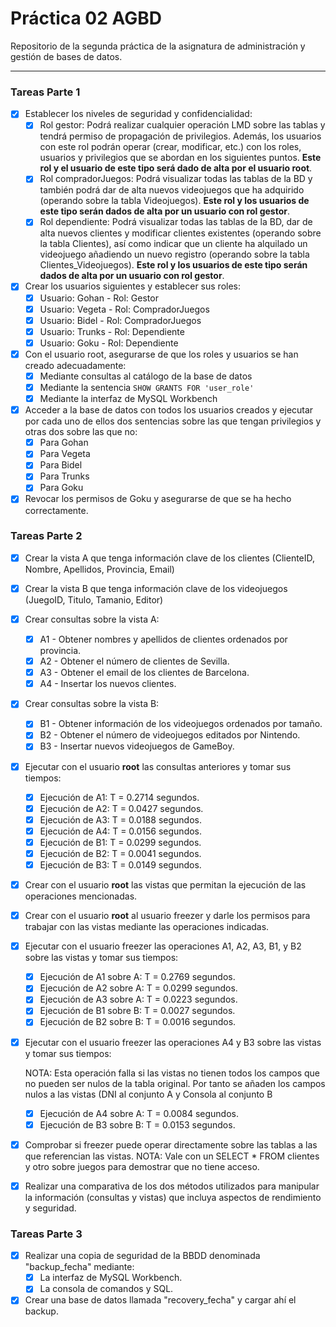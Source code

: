 # Práctica 02 AGBD

Repositorio de la segunda práctica de la asignatura de administración y gestión de bases de datos.

---

### Tareas Parte 1

- [X] Establecer los niveles de seguridad y confidencialidad:
    - [X] Rol gestor:
        Podrá realizar cualquier operación LMD sobre las tablas y tendrá permiso de propagación de privilegios. Además, los usuarios con este rol podrán operar (crear, modificar, etc.) con los roles, usuarios y privilegios que se abordan en los siguientes puntos. **Este rol y el usuario de este tipo será dado de alta por el usuario root**.
    - [X] Rol compradorJuegos:
        Podrá visualizar todas las tablas de la BD y también podrá dar de alta nuevos videojuegos que ha adquirido (operando sobre la tabla Videojuegos). **Este rol y los usuarios de este tipo serán dados de alta por un usuario con rol gestor**.
    - [X] Rol dependiente:
        Podrá visualizar todas las tablas de la BD, dar de alta nuevos clientes y modificar clientes existentes (operando sobre la tabla Clientes), así como indicar que un cliente ha alquilado un videojuego añadiendo un nuevo registro (operando sobre la tabla Clientes_Videojuegos). **Este rol y los usuarios de este tipo serán dados de alta por un usuario con rol gestor**.

- [X] Crear los usuarios siguientes y establecer sus roles:
    - [X] Usuario: Gohan - Rol: Gestor
    - [X] Usuario: Vegeta - Rol: CompradorJuegos
    - [X] Usuario: Bidel - Rol: CompradorJuegos
    - [X] Usuario: Trunks - Rol: Dependiente
    - [X] Usuario: Goku - Rol: Dependiente

- [X] Con el usuario root, asegurarse de que los roles y usuarios se han creado adecuadamente:
    - [X] Mediante consultas al catálogo de la base de datos
    - [X] Mediante la sentencia `SHOW GRANTS FOR 'user_role'`
    - [X] Mediante la interfaz de MySQL Workbench

- [X] Acceder a la base de datos con todos los usuarios creados y ejecutar por cada uno de ellos dos sentencias sobre las que tengan privilegios y otras dos sobre las que no:
    - [X] Para Gohan
    - [X] Para Vegeta
    - [X] Para Bidel
    - [X] Para Trunks
    - [X] Para Goku
    
- [X] Revocar los permisos de Goku y asegurarse de que se ha hecho correctamente.

### Tareas Parte 2

- [X] Crear la vista A que tenga información clave de los clientes (ClienteID, Nombre, Apellidos, Provincia, Email)

- [X] Crear la vista B que tenga información clave de los videojuegos (JuegoID, Titulo, Tamanio, Editor)

- [X] Crear consultas sobre la vista A:
    - [X] A1 - Obtener nombres y apellidos de clientes ordenados por provincia.
    - [X] A2 - Obtener el número de clientes de Sevilla.
    - [X] A3 - Obtener el email de los clientes de Barcelona.
    - [X] A4 - Insertar los nuevos clientes.

- [X] Crear consultas sobre la vista B:
    - [X] B1 - Obtener información de los videojuegos ordenados por tamaño.
    - [X] B2 - Obtener el número de videojuegos editados por Nintendo.
    - [X] B3 - Insertar nuevos videojuegos de GameBoy.

- [X] Ejecutar con el usuario **root** las consultas anteriores y tomar sus tiempos:
    - [X] Ejecución de A1: T = 0.2714 segundos.
    - [X] Ejecución de A2: T = 0.0427 segundos.
    - [X] Ejecución de A3: T = 0.0188 segundos.
    - [X] Ejecución de A4: T = 0.0156 segundos.
    - [X] Ejecución de B1: T = 0.0299 segundos.
    - [X] Ejecución de B2: T = 0.0041 segundos.
    - [X] Ejecución de B3: T = 0.0149 segundos.
    
- [X] Crear con el usuario **root** las vistas que permitan la ejecución de las operaciones mencionadas.

- [X] Crear con el usuario **root** al usuario freezer y darle los permisos para trabajar con las vistas mediante las operaciones indicadas.

- [X] Ejecutar con el usuario freezer las operaciones A1, A2, A3, B1, y B2 sobre las vistas y tomar sus tiempos:
    - [X] Ejecución de A1 sobre A: T = 0.2769 segundos.
    - [X] Ejecución de A2 sobre A: T = 0.0299 segundos.
    - [X] Ejecución de A3 sobre A: T = 0.0223 segundos.
    - [X] Ejecución de B1 sobre B: T = 0.0027 segundos.
    - [X] Ejecución de B2 sobre B: T = 0.0016 segundos.

- [X] Ejecutar con el usuario freezer las operaciones A4 y B3 sobre las vistas y tomar sus tiempos:

    NOTA: Esta operación falla si las vistas no tienen todos los campos que no pueden ser nulos de la tabla original. Por tanto se añaden los campos nulos a las vistas (DNI al conjunto A y Consola al conjunto B
    - [X] Ejecución de A4 sobre A: T = 0.0084 segundos.
    - [X] Ejecución de B3 sobre B: T = 0.0153 segundos.

- [X] Comprobar si freezer puede operar directamente sobre las tablas a las que referencian las vistas.
    NOTA: Vale con un SELECT * FROM clientes y otro sobre juegos para demostrar que no tiene acceso.

- [X] Realizar una comparativa de los dos métodos utilizados para manipular la información (consultas y vistas) que incluya aspectos de rendimiento y seguridad.

### Tareas Parte 3

- [X] Realizar una copia de seguridad de la BBDD denominada "backup_fecha" mediante:
    - [X] La interfaz de MySQL Workbench.
    - [X] La consola de comandos y SQL.
    
- [X] Crear una base de datos llamada "recovery_fecha" y cargar ahí el backup.
